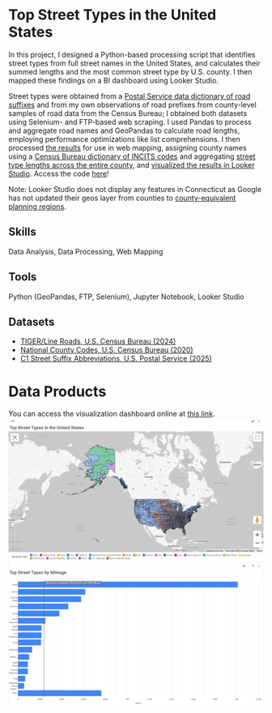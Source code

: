 # Top Street Types in the United States
In this project, I designed a Python-based processing script that identifies street types from full street names in the United States, and calculates their summed lengths and the most common street type by U.S. county. I then mapped these findings on a BI dashboard using Looker Studio.

Street types were obtained from a [Postal Service data dictionary of road suffixes](data%20sources/suffixes.csv) and from my own observations of road prefixes from county-level samples of road data from the Census Bureau; I obtained both datasets using Selenium- and FTP-based web scraping. I used Pandas to process and aggregate road names and GeoPandas to calculate road lengths, employing performance optimizations like list comprehensions. I then processed [the results](data%20outputs/street_type_statistics.csv) for use in web mapping, assigning county names using a [Census Bureau dictionary of INCITS codes](data%20sources/national_county2020.txt) and aggregating [street type lengths across the entire county](data%20outputs/street_statistics_summed.csv), and [visualized the results in Looker Studio](#data-products). Access the code [here](streettypes.ipynb)!

Note: Looker Studio does not display any features in Connecticut as Google has not updated their geos layer from counties to [county-equivalent planning regions](https://www.federalregister.gov/documents/2022/06/06/2022-12063/change-to-county-equivalents-in-the-state-of-connecticut).

## Skills
Data Analysis, Data Processing, Web Mapping

## Tools
Python (GeoPandas, FTP, Selenium), Jupyter Notebook, Looker Studio

## Datasets
* [TIGER/Line Roads, U.S. Census Bureau (2024)](https://www2.census.gov/geo/tiger/TIGER2024/ROADS/)
* [National County Codes, U.S. Census Bureau (2020)](https://www2.census.gov/geo/docs/reference/codes2020/national_county2020.txt)
* [C1 Street Suffix Abbreviations, U.S. Postal Service (2025)](https://pe.usps.com/text/pub28/28apc_002.htm)

# Data Products
You can access the visualization dashboard online at [this link](https://lookerstudio.google.com/reporting/a8965f30-21a3-4652-9ff3-2084c2ca0499).
![Map of top street types in the U.S. by county](data%20products/dashboard_1.png)
![Chart of top street types in the U.S. by mileage](data%20products/dashboard_2.png)
